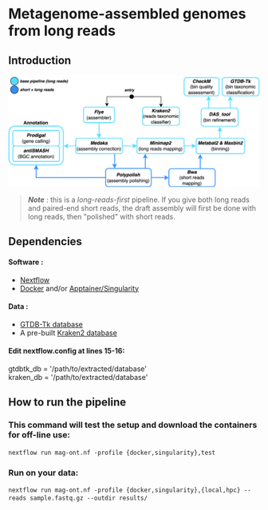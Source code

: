 # Metagenome-assembled genomes from long reads
## Introduction
![alt text](/img/mag-ont_schema.png)

> *__Note__* : this is a *long-reads-first* pipeline. If you give both long reads and paired-end short reads, the draft assembly will first be done with long reads, then "polished" with short reads.
## Dependencies
#### Software :
- [Nextflow](https://www.nextflow.io/)
- [Docker](https://www.docker.com/) and/or [Apptainer/Singularity](https://apptainer.org/)
#### Data :
- [GTDB-Tk database](https://ecogenomics.github.io/GTDBTk/installing/index.html#gtdb-tk-reference-data)
- A pre-built [Kraken2 database](https://benlangmead.github.io/aws-indexes/k2)

#### Edit nextflow.config at lines 15-16:

gtdbtk_db = '/path/to/extracted/database'  
kraken_db = '/path/to/extracted/database'

## How to run the pipeline
### This command will test the setup and download the containers for off-line use:
```
nextflow run mag-ont.nf -profile {docker,singularity},test
```
### Run on your data:
```
nextflow run mag-ont.nf -profile {docker,singularity},{local,hpc} --reads sample.fastq.gz --outdir results/
```
